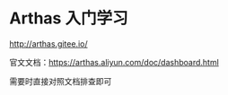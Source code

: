 # Arthas 入门学习

http://arthas.gitee.io/



官文文档：https://arthas.aliyun.com/doc/dashboard.html

需要时直接对照文档排查即可

